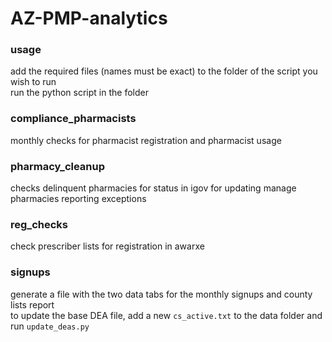 # AZ-PMP-analytics
  
### usage
add the required files (names must be exact) to the folder of the script you wish to run  
run the python script in the folder
  
### compliance_pharmacists
monthly checks for pharmacist registration and pharmacist usage  
  
### pharmacy_cleanup
checks delinquent pharmacies for status in igov for updating manage pharmacies reporting exceptions  
  
### reg_checks
check prescriber lists for registration in awarxe

### signups
generate a file with the two data tabs for the monthly signups and county lists report  
to update the base DEA file, add a new ``cs_active.txt`` to the data folder and run ``update_deas.py``
